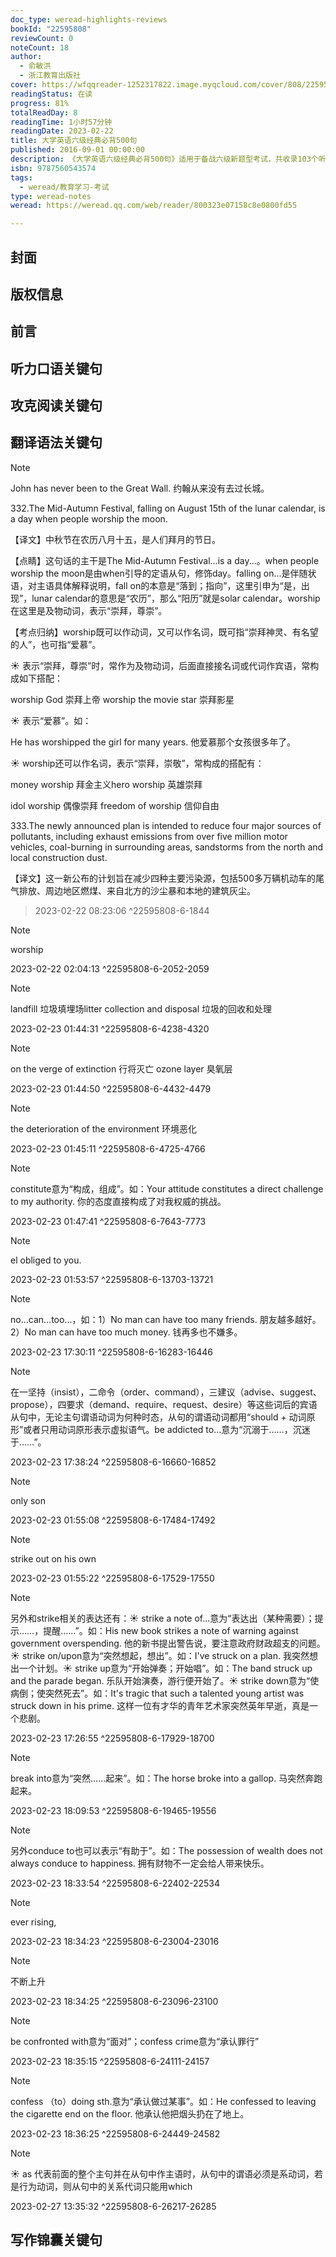 ```yaml
---
doc_type: weread-highlights-reviews
bookId: "22595808"
reviewCount: 0
noteCount: 18
author:
  - 俞敏洪
  - 浙江教育出版社
cover: https://wfqqreader-1252317822.image.myqcloud.com/cover/808/22595808/t7_22595808.jpg
readingStatus: 在读
progress: 81%
totalReadDay: 8
readingTime: 1小时57分钟
readingDate: 2023-02-22
title: 大学英语六级经典必背500句
published: 2016-09-01 00:00:00
description: 《大学英语六级经典必背500句》适用于备战六级新题型考试，共收录103个听力口语关键句、227个攻克阅读关键句、70个翻译语法关键句和100个写作锦囊关键句。通过对每一个句子的分析、讲解与归纳，考生不仅可将六级考试的所有重要考查点一一攻克，还可以了解一些出题规律及考试精髓，从而更从容地应对考试。通过学习本书精选的句子，考生还可以进一步充实相关的语法和词汇知识，掌握有效的复习思路，在了解六级试题特点的基础上，提升英语水平。
isbn: 9787560543574
tags:
  - weread/教育学习-考试
type: weread-notes
weread: https://weread.qq.com/web/reader/800323e07158c8e0800fd55

---
```



## 封面

## 版权信息

## 前言

## 听力口语关键句

## 攻克阅读关键句

## 翻译语法关键句

> [!NOTE] 
> John has never been to the Great Wall. 约翰从来没有去过长城。
   
   332.The Mid-Autumn Festival, falling on August 15th of the lunar calendar, is a day when people worship the moon.
   
   【译文】中秋节在农历八月十五，是人们拜月的节日。
   
   【点睛】这句话的主干是The Mid-Autumn Festival...is a day...。when people worship the moon是由when引导的定语从句，修饰day。falling on...是伴随状语，对主语具体解释说明，fall on的本意是“落到；指向”，这里引申为“是，出现”，lunar calendar的意思是“农历”，那么“阳历”就是solar calendar。worship在这里是及物动词，表示“崇拜，尊崇”。
   
   【考点归纳】worship既可以作动词，又可以作名词，既可指“崇拜神灵、有名望的人”，也可指“爱慕”。
   
   ☀ 表示“崇拜，尊崇”时，常作为及物动词，后面直接接名词或代词作宾语，常构成如下搭配：
   
   worship God 崇拜上帝 worship the movie star 崇拜影星
   
   ☀ 表示“爱慕”。如：
   
   He has worshipped the girl for many years. 他爱慕那个女孩很多年了。
   
   ☀ worship还可以作名词，表示“崇拜，崇敬”，常构成的搭配有：
   
   money worship 拜金主义hero worship 英雄崇拜
   
   idol worship 偶像崇拜 freedom of worship 信仰自由
   
   333.The newly announced plan is intended to reduce four major sources of pollutants, including exhaust emissions from over five million motor vehicles, coal-burning in surrounding areas, sandstorms from the north and local construction dust.
   
   【译文】这一新公布的计划旨在减少四种主要污染源，包括500多万辆机动车的尾气排放、周边地区燃煤、来自北方的沙尘暴和本地的建筑灰尘。
> 
> 2023-02-22 08:23:06 ^22595808-6-1844

> [!NOTE] 
> worship
> 
> 2023-02-22 02:04:13 ^22595808-6-2052-2059

> [!NOTE] 
> landfill 垃圾填埋场litter collection and disposal 垃圾的回收和处理
> 
> 2023-02-23 01:44:31 ^22595808-6-4238-4320

> [!NOTE] 
> on the verge of extinction 行将灭亡 ozone layer 臭氧层
> 
> 2023-02-23 01:44:50 ^22595808-6-4432-4479

> [!NOTE] 
> the deterioration of the environment 环境恶化
> 
> 2023-02-23 01:45:11 ^22595808-6-4725-4766

> [!NOTE] 
> constitute意为“构成，组成”。如：Your attitude constitutes a direct challenge to my authority. 你的态度直接构成了对我权威的挑战。
> 
> 2023-02-23 01:47:41 ^22595808-6-7643-7773

> [!NOTE] 
> el obliged to you.
> 
> 2023-02-23 01:53:57 ^22595808-6-13703-13721

> [!NOTE] 
> no...can...too...，如：1）No man can have too many friends. 朋友越多越好。2）No man can have too much money. 钱再多也不嫌多。
> 
> 2023-02-23 17:30:11 ^22595808-6-16283-16446

> [!NOTE] 
> 在一坚持（insist），二命令（order、command），三建议（advise、suggest、propose），四要求（demand、require、request、desire）等这些词后的宾语从句中，无论主句谓语动词为何种时态，从句的谓语动词都用“should + 动词原形”或者只用动词原形表示虚拟语气。be addicted to...意为“沉溺于……，沉迷于……”。
> 
> 2023-02-23 17:38:24 ^22595808-6-16660-16852

> [!NOTE] 
> only son
> 
> 2023-02-23 01:55:08 ^22595808-6-17484-17492

> [!NOTE] 
> strike out on his own
> 
> 2023-02-23 01:55:22 ^22595808-6-17529-17550

> [!NOTE] 
> 另外和strike相关的表达还有：☀ strike a note of...意为“表达出（某种需要）；提示……，提醒……”。如：His new book strikes a note of warning against government overspending. 他的新书提出警告说，要注意政府财政超支的问题。☀ strike on/upon意为“突然想起，想出”。如：I've struck on a plan. 我突然想出一个计划。☀ strike up意为“开始弹奏；开始唱”。如：The band struck up and the parade began. 乐队开始演奏，游行便开始了。☀ strike down意为“使病倒；使突然死去”。如：It's tragic that such a talented young artist was struck down in his prime. 这样一位有才华的青年艺术家突然英年早逝，真是一个悲剧。
> 
> 2023-02-23 17:26:55 ^22595808-6-17929-18700

> [!NOTE] 
> break into意为“突然……起来”。如：The horse broke into a gallop. 马突然奔跑起来。
> 
> 2023-02-23 18:09:53 ^22595808-6-19465-19556

> [!NOTE] 
> 另外conduce to也可以表示“有助于”。如：The possession of wealth does not always conduce to happiness. 拥有财物不一定会给人带来快乐。
> 
> 2023-02-23 18:33:54 ^22595808-6-22402-22534

> [!NOTE] 
> ever rising,
> 
> 2023-02-23 18:34:23 ^22595808-6-23004-23016

> [!NOTE] 
> 不断上升
> 
> 2023-02-23 18:34:25 ^22595808-6-23096-23100

> [!NOTE] 
> be confronted with意为“面对”；confess crime意为“承认罪行”
> 
> 2023-02-23 18:35:15 ^22595808-6-24111-24157

> [!NOTE] 
> confess （to）doing sth.意为“承认做过某事”。如：He confessed to leaving the cigarette end on the floor. 他承认他把烟头扔在了地上。
> 
> 2023-02-23 18:36:25 ^22595808-6-24449-24582

> [!NOTE] 
> ☀ as 代表前面的整个主句并在从句中作主语时，从句中的谓语必须是系动词，若是行为动词，则从句中的关系代词只能用which
> 
> 2023-02-27 13:35:32 ^22595808-6-26217-26285

## 写作锦囊关键句

